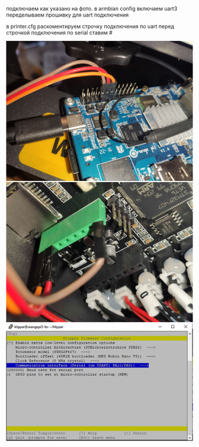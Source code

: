 подключаем как указано на фото. в armbian config включаем uart3 
переделываем прошивку для uart подключения


в printer.cfg раскоментируем строчку подключения по uart перед строчкой подключения по serial ставим #

![1](pin_orange.jpg)
![2](pin_mcu.jpg)
![3](msu_config.jpg)
